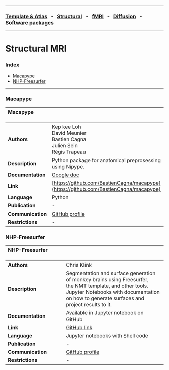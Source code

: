 
---

### [Template & Atlas](templates_and_atlases.md) &nbsp;  - &nbsp;  [Structural](pipelines_structural.md) &nbsp;  - &nbsp;  [fMRI](pipelines_fmri.md) &nbsp;  - &nbsp;  [Diffusion](pipelines_diffusion.md) &nbsp;  - &nbsp;  [Software packages](software_packages.md)   

---    

# Structural MRI

### Index     
- [Macapype](pipelines_structural.md#Macapype)
- [NHP-Freesurfer](pipelines_structural.md#NHP-Freesurfer)

---

### Macapype  

| **Macapype**  &emsp; &emsp; &emsp; &emsp; &emsp; &emsp; &emsp; |   &emsp; &emsp; &emsp; &emsp; &emsp; &emsp; &emsp; &emsp; &emsp; &emsp; &emsp; &emsp; &emsp; &emsp; &emsp; &emsp; &emsp; &emsp;  &emsp; &emsp; &emsp; &emsp;  &emsp; &emsp; &emsp; &emsp;  &emsp; &emsp; &emsp; &emsp; &nbsp; | 
| :------------------ | :-------------------------------------------------------------------------------------- |
| **Authors**         | Kep kee Loh<br> David Meunier<br> Bastien Cagna<br> Julien Sein<br> Régis Trapeau       |
| **Description**     | Python package for anatomical preprosessing using Nipype.                               |
| **Documentation**   | [Google doc](https://docs.google.com/document/d/11zeyjY46AsLZcf-Y5Q_LjIoE_aYkN8DaLwZIElF2ctE) |
| **Link**            | [https://github.com/BastienCagna/macapype](https://github.com/BastienCagna/macapype)    |
| **Language**        | Python                                                                                  |
| **Publication**     | -                                                                                       |
| **Communication**   | [GitHub profile](https://github.com/BastienCagna)                                       |
| **Restrictions**    | -                                                                                       |



### NHP-Freesurfer  

| **NHP-Freesurfer**  &ensp; &emsp; &emsp; &emsp;  &emsp; &emsp; &emsp;  &emsp; &emsp; &emsp; &nbsp;|   &emsp; &emsp; &emsp; &emsp; &emsp; &emsp; &emsp; &emsp; &emsp; &emsp; &emsp; &emsp; &emsp; &emsp; &emsp; &emsp; &emsp; &emsp; &nbsp;              | 
| :------------------ | :-------------------------------------------------------------------------------------- |
| **Authors**         | Chris Klink                                                                             |
| **Description**     | Segmentation and surface generation of monkey brains using Freesurfer,<br> the NMT template, and other tools. Jupyter Notebooks with documentation on how to generate surfaces and project results to it.              |
| **Documentation**   | Available in Jupyter notebook on GitHub                                                 |
| **Link**            | [GitHub link](https://github.com/VisionandCognition/NHP-Freesurfer/tree/public)         |
| **Language**        | Jupyter notebooks with Shell code                                                       |
| **Publication**     | -                                                                                       |
| **Communication**   | [GitHub profile](https://github.com/pcklink)                                            |
| **Restrictions**    | -                                                                                       |
